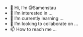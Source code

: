 - 👋 Hi, I’m @Samenstau
- 👀 I’m interested in ...
- 🌱 I’m currently learning ...
- 💞️ I’m looking to collaborate on ...
- 📫 How to reach me ...

<!---
Samenstau/Samenstau is a ✨ special ✨ repository because its `README.md` (this file) appears on your GitHub profile.
You can click the Preview link to take a look at your changes.
--->
